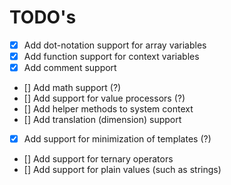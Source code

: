 # TODO's

- [x] Add dot-notation support for array variables
- [x] Add function support for context variables
- [x] Add comment support
- [] Add math support (?)
- [] Add support for value processors (?)
- [] Add helper methods to system context
- [] Add translation (dimension) support
- [x] Add support for minimization of templates (?)
- [] Add support for ternary operators
- [] Add support for plain values (such as strings)
